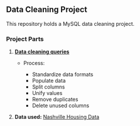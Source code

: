 ## Data Cleaning Project

This repository holds a MySQL data cleaning project.

### Project Parts

1. **[Data cleaning queries](https://github.com/artem-kov/DataCleaning/blob/main/data_cleaning.sql)**

    * Process:
      
      * Standardize data formats
      * Populate data
      * Split columns 
      * Unify values
      * Remove duplicates
      * Delete unused columns

2. **Data used:** [Nashville Housing Data](https://www.kaggle.com/tmthyjames/nashville-housing-data)

